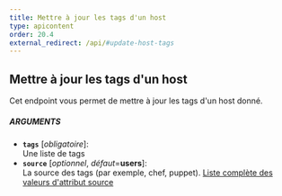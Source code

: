 ```yaml
---
title: Mettre à jour les tags d'un host
type: apicontent
order: 20.4
external_redirect: /api/#update-host-tags
---
```


## Mettre à jour les tags d'un host
Cet endpoint vous permet de mettre à jour les tags d'un host donné.

##### ARGUMENTS
* **`tags`** [*obligatoire*]:  
    Une liste de tags
* **`source`** [*optionnel*, *défaut*=**users**]:  
    La source des tags (par exemple, chef, puppet).
    [Liste complète des valeurs d'attribut source][1]


[1]: /integrations/faq/list-of-api-source-attribute-value
